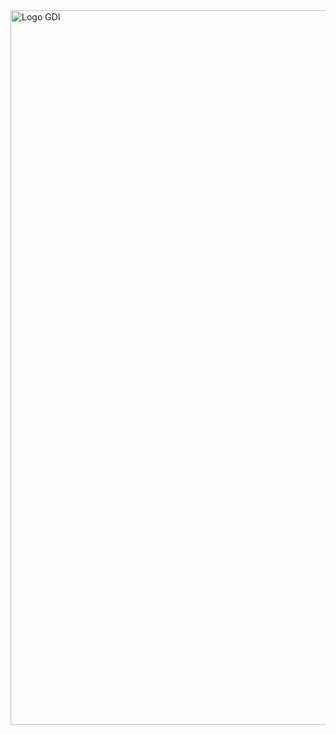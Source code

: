 <img width="1510" height="1143" alt="Logo GDI" src="https://github.com/user-attachments/assets/57af2908-7aab-4604-9f93-8c25ddddd03d" />

